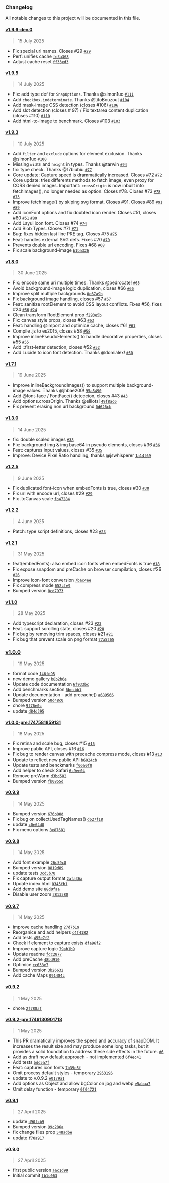 ### Changelog

All notable changes to this project will be documented in this file. 

#### [v1.9.6-dev.0](https://github.com/zumerlab/snapdom/compare/v1.9.5...v1.9.6-dev.0)

> 15 July 2025

- Fix special url names. Closes #29 [`#29`](https://github.com/zumerlab/snapdom/issues/29)
- Perf: unifies cache [`fe3a368`](https://github.com/zumerlab/snapdom/commit/fe3a3680ddef2736fc0176dcbc210fc760149038)
- Adjust cache reset [`ff33ed3`](https://github.com/zumerlab/snapdom/commit/ff33ed374dcc02272225ca0154a84c304e6fc19a)


#### [v1.9.5](https://github.com/zumerlab/snapdom/compare/v1.9.3...v1.9.5)

> 14 July 2025

- Fix: add type def for `SnapOptions`. Thanks @simon1uo  [`#111`](https://github.com/zumerlab/snapdom/pull/111)
- Add `checkbox.indeterminate`. Thanks @titoBouzout [`#104`](https://github.com/zumerlab/snapdom/pull/104)
- Add mask-image CSS detection (closes #106) [`#106`](https://github.com/zumerlab/snapdom/issues/106)
- Add slot detection (closes # 97) / Fix textarea content duplication (closes #110) [`#110`](https://github.com/zumerlab/snapdom/issues/110)
- Add html-to-image to benchmark. Closes #103 [`#103`](https://github.com/zumerlab/snapdom/issues/103)


#### [v1.9.3](https://github.com/zumerlab/snapdom/compare/v1.8.0...v1.9.3)

> 10 July 2025

- Add `filter` and `exclude` options for element exclusion. Thanks @simon1uo  [`#100`](https://github.com/zumerlab/snapdom/pull/100)
- Missing `width` and `height` in types. Thanks @tarwin [`#94`](https://github.com/zumerlab/snapdom/pull/94)
- fix: type check. Thanks @17biubiu [`#77`](https://github.com/zumerlab/snapdom/pull/77)
- Core update: Capture speed is drammatically increased. Closes #72 [`#72`](https://github.com/zumerlab/snapdom/issues/72)
- Core update: tries differents methods to fetch image, even proxy for CORS denied images. Important: `crossOrigin` is now inbuilt into fetchImages(), no longer needed as option. Closes #78. Closes #73 [`#78`](https://github.com/zumerlab/snapdom/issues/78) [`#73`](https://github.com/zumerlab/snapdom/issues/73)
- Improve fetchImage() by skiping svg format. Closes #91. Closes #89 [`#91`](https://github.com/zumerlab/snapdom/issues/91) [`#89`](https://github.com/zumerlab/snapdom/issues/89)
- Add iconFont options and fix doubled icon render. Closes #51, closes #80 [`#51`](https://github.com/zumerlab/snapdom/issues/51) [`#80`](https://github.com/zumerlab/snapdom/issues/80)
- Add Layui icon font. Closes #74 [`#74`](https://github.com/zumerlab/snapdom/issues/74)
- Add Blob Types. Closes #71 [`#71`](https://github.com/zumerlab/snapdom/issues/71)
- Bug: fixes hidden last line PRE tag. Closes #75 [`#75`](https://github.com/zumerlab/snapdom/issues/75)
- Feat: handles external SVG defs. Fixes #70 [`#70`](https://github.com/zumerlab/snapdom/issues/70)
- Prevents double url encoding. Fixes #68 [`#68`](https://github.com/zumerlab/snapdom/issues/68)
- Fix scale background-image [`b1ba326`](https://github.com/zumerlab/snapdom/commit/b1ba326a3a3708a8b2958f2588354bdfa8762cc9)

#### [v1.8.0](https://github.com/zumerlab/snapdom/compare/v1.7.1...v1.8.0)

> 30 June 2025

- Fix: encode same uri multiple times.  Thanks @pedrocate! [`#65`](https://github.com/zumerlab/snapdom/pull/65)
- Avoid background-image logic duplication, closes #66 [`#66`](https://github.com/zumerlab/snapdom/issues/66)
- Improve split multiple backgrounds [`0e67a9b`](https://github.com/zumerlab/snapdom/commit/0e67a9b72fb1ea7ea4a625d5f6dc2eb40438d7cd)
- Fix background image handling, closes #57 [`#57`](https://github.com/zumerlab/snapdom/issues/57)
- Feat: sanitize rootElement to avoid CSS layout conflicts. Fixes #56, fixes #24 [`#56`](https://github.com/zumerlab/snapdom/issues/56) [`#24`](https://github.com/zumerlab/snapdom/issues/24)
- Clean transform RootElement prop [`f293e5b`](https://github.com/zumerlab/snapdom/commit/f293e5be0e3ca6a97d43467976d80175d988916d)
- Fix: canvas style props, closes #63 [`#63`](https://github.com/zumerlab/snapdom/issues/63)
- Feat: handling @import and optimice cache, closes #61 [`#61`](https://github.com/zumerlab/snapdom/issues/61)
- Compile .js to es2015, closes #58 [`#58`](https://github.com/zumerlab/snapdom/issues/58)
- Improve inlinePseudoElements() to handle decorative properties, closes #55 [`#55`](https://github.com/zumerlab/snapdom/issues/55)
- Add ::first-letter detection, closes #52 [`#52`](https://github.com/zumerlab/snapdom/issues/52)
- Add Lucide to icon font detection. Thanks @domialex! [`#50`](https://github.com/zumerlab/snapdom/pull/50)


#### [v1.7.1](https://github.com/zumerlab/snapdom/compare/v1.3.0...v1.7.1)

> 19 June 2025

- Improve inlineBackgroundImages() to support multiple background-image values. Thanks @jhbae200!  [`95a5490`](https://github.com/zumerlab/snapdom/commit/95a5490f2de5a139f39c0286111eb4e84990fd00)
- Add @font-face / FontFace() deteccion, closes #43 [`#43`](https://github.com/zumerlab/snapdom/issues/43)
- Add options.crossOrigin.  Thanks @elliots! [`49f8ac6`](https://github.com/zumerlab/snapdom/commit/49f8ac6524e3f54e67505d048a4ad34c529ab6c9)
- Fix prevent erasing non url background [`0d626cb`](https://github.com/zumerlab/snapdom/commit/0d626cb32b8958afd7e7fd6f96d5a71c6795113b)


#### [v1.3.0](https://github.com/zumerlab/snapdom/compare/v1.2.5...v1.3.0)

> 14 June 2025

- fix: double scaled images [`#38`](https://github.com/zumerlab/snapdom/pull/38)
- Fix: background img &  img base64 in pseudo elements, closes #36 [`#36`](https://github.com/zumerlab/snapdom/issues/36)
- Feat: captures input values, closes #35 [`#35`](https://github.com/zumerlab/snapdom/issues/35)
- Improve: Device Pixel Ratio handling, thanks @jswhisperer [`1a14f69`](https://github.com/zumerlab/snapdom/commit/1a14f69d340e935126b5388febe5d711c4b94e14)


#### [v1.2.5](https://github.com/zumerlab/snapdom/compare/v1.2.2...v1.2.5)

> 9 June 2025

- Fix duplicated font-icon when embedFonts is true, closes #30 [`#30`](https://github.com/zumerlab/snapdom/issues/30)
- Fix url with encode url, closes #29 [`#29`](https://github.com/zumerlab/snapdom/issues/29)
- Fix .toCanvas scale [`fb47284`](https://github.com/zumerlab/snapdom/commit/fb4728463a65620bd4f4f8f50cd8b2263ba7bbe7)


#### [v1.2.2](https://github.com/zumerlab/snapdom/compare/v1.2.1...v1.2.2)

> 4 June 2025

- Patch: type script definitions, closes #23 [`#23`](https://github.com/zumerlab/snapdom/issues/23)

#### [v1.2.1](https://github.com/zumerlab/snapdom/compare/v1.1.0...v1.2.1)

> 31 May 2025

- feat(embedFonts): also embed icon fonts when embedFonts is true [`#18`](https://github.com/zumerlab/snapdom/issues/18)
- Fix expose snapdom and preCache on browser compilation, closes #26 [`#26`](https://github.com/zumerlab/snapdom/issues/26)
- Improve icon-font conversion [`7bac4ee`](https://github.com/zumerlab/snapdom/commit/7bac4ee3b152d6364c218aaa6d2bed4ad9997943)
- Fix compress mode [`652cfe9`](https://github.com/zumerlab/snapdom/commit/652cfe9a8947029e31db6b089829fe8da87c0b42)
- Bumped version [`0cd7973`](https://github.com/zumerlab/snapdom/commit/0cd797320b92310d86df0ce6296706d1f7f0ad5d)


#### [v1.1.0](https://github.com/zumerlab/snapdom/compare/v1.0.0...v1.1.0)

> 28 May 2025

- Add typescript declaration, closes #23 [`#23`](https://github.com/zumerlab/snapdom/issues/23)
- Feat. support scrolling state, closes #20 [`#20`](https://github.com/zumerlab/snapdom/issues/20)
- Fix bug by removing trim spaces, closes #21 [`#21`](https://github.com/zumerlab/snapdom/issues/21)
- Fix bug that prevent scale on png format [`77a5265`](https://github.com/zumerlab/snapdom/commit/77a52651bd0ea8ccb451f199bd3d8f9e2478bf84)

### [v1.0.0](https://github.com/zumerlab/snapdom/compare/v1.0.0-pre.1747581859131...v1.0.0)

> 19 May 2025

- format code [`146fd95`](https://github.com/zumerlab/snapdom/commit/146fd95ec93d6b842acb28272aad43f787dc954a)
- new demo gallery [`b8b2b6e`](https://github.com/zumerlab/snapdom/commit/b8b2b6eb4373999af5e67fc87418d6c6ab96199f)
- Update code documentation [`6f933bc`](https://github.com/zumerlab/snapdom/commit/6f933bca3f1e9a9054f2e0e63807dfd52dda6270)
- Add benchmarks section [`6becbb1`](https://github.com/zumerlab/snapdom/commit/6becbb12014d3cf33ec49264ca088486f08a5ce1)
- Update documentation - add precache() [`a689566`](https://github.com/zumerlab/snapdom/commit/a6895665858f9eb574b0195dc918cef680c1651b)
- Bumped version [`50d48c0`](https://github.com/zumerlab/snapdom/commit/50d48c05458e971a16375ca89da08eedad049e0c)
- chore [`9f76e0c`](https://github.com/zumerlab/snapdom/commit/9f76e0cb1e7761604693588092ac8b1796cc892e)
- update [`d84d395`](https://github.com/zumerlab/snapdom/commit/d84d39599abbd8fbd31727ff3a6650278ec0e28c)

#### [v1.0.0-pre.1747581859131](https://github.com/zumerlab/snapdom/compare/v0.9.9...v1.0.0-pre.1747581859131)

> 18 May 2025

- Fix retina and scale bug, closes #15 [`#15`](https://github.com/zumerlab/snapdom/issues/15)
- Improve public API, closes #16 [`#16`](https://github.com/zumerlab/snapdom/issues/16)
- Fix bug to render canvas with precache compress mode, closes #13 [`#13`](https://github.com/zumerlab/snapdom/issues/13)
- Update to reflect new public API [`b6024cb`](https://github.com/zumerlab/snapdom/commit/b6024cb800b848103411d4e8f4be9a7ffdb84f48)
- Update tests and benckmarks [`f06a0f8`](https://github.com/zumerlab/snapdom/commit/f06a0f835e42036a19761152cf5bf941b53d2f27)
- Add helper to check Safari [`6c9ee04`](https://github.com/zumerlab/snapdom/commit/6c9ee0484c598dd56d52e62f3de37499024ad5e5)
- Remove preWarm [`d3bd582`](https://github.com/zumerlab/snapdom/commit/d3bd582c144775617fc6221c4504466eb4cd6bef)
- Bumped version [`fb0855d`](https://github.com/zumerlab/snapdom/commit/fb0855d55eafdbcae79f537b7e1a51e2cd4d1dfc)

#### [v0.9.9](https://github.com/zumerlab/snapdom/compare/v0.9.8...v0.9.9)

> 14 May 2025

- Bumped version [`676b00d`](https://github.com/zumerlab/snapdom/commit/676b00d71b5b51ea3a90c1aa95776a9b226378a3)
- Fix bug on collectUsedTagNames() [`d627f18`](https://github.com/zumerlab/snapdom/commit/d627f18b6c0512545ab695bfae660cac8f64a9f0)
- update [`c0e64d0`](https://github.com/zumerlab/snapdom/commit/c0e64d00905898660db68f054f5f5598c3fb9581)
- Fix menu options [`8e87681`](https://github.com/zumerlab/snapdom/commit/8e876810c721fa0306c0f7d1b427ba6b111f8afe)

#### [v0.9.8](https://github.com/zumerlab/snapdom/compare/v0.9.7...v0.9.8)

> 14 May 2025

- Add font example [`26c59c8`](https://github.com/zumerlab/snapdom/commit/26c59c864aeaae80b54c22ace32e96396cb9eae6)
- Bumped version [`0819d89`](https://github.com/zumerlab/snapdom/commit/0819d89bc52af1417e31b54e695af8491b709969)
- update tests [`3cd5b70`](https://github.com/zumerlab/snapdom/commit/3cd5b70427613d7d595dd15736cb545db6411d88)
- Fix capture output format [`2afa36a`](https://github.com/zumerlab/snapdom/commit/2afa36a1c41ff798ded5b7f8ecef1632e08ab716)
- Update index.html [`0345fb1`](https://github.com/zumerlab/snapdom/commit/0345fb1f177297db0e17141c5737f9b3b510e6ca)
- Add demo site [`88d0faa`](https://github.com/zumerlab/snapdom/commit/88d0faa1b27db0d305e8b78c7280c8a5e83384a5)
- Disable user zoom [`3813580`](https://github.com/zumerlab/snapdom/commit/381358028159c51b9ed0da11e25928da490170fb)

#### [v0.9.7](https://github.com/zumerlab/snapdom/compare/v0.9.2...v0.9.7)

> 14 May 2025

- improve cache handling [`27d7b19`](https://github.com/zumerlab/snapdom/commit/27d7b19cfafeed83f4b30a824638ee7edd63e10b)
- Reorganice and add helpers [`c4f4182`](https://github.com/zumerlab/snapdom/commit/c4f4182a3e9ce636a2a263a05d75e64b33b25d7b)
- Add tests [`455e7f2`](https://github.com/zumerlab/snapdom/commit/455e7f20e8a72f6a646a7d1e900f41fb22a18666)
- Check if element to capture exists [`dfa96f2`](https://github.com/zumerlab/snapdom/commit/dfa96f2f720238fdff5df6e24b4572691ad6198f)
- Improve capture logic [`79ab1b9`](https://github.com/zumerlab/snapdom/commit/79ab1b9e165dd08a34338fe0d837b0330be48539)
- Update readme [`fdc2877`](https://github.com/zumerlab/snapdom/commit/fdc2877fd9e6fb73bc5d7bc9cf1f4a405f088be0)
- Add preCache [`48bd910`](https://github.com/zumerlab/snapdom/commit/48bd910743a638ae8ce35ab7d617ad05a75d29a2)
- Optimice [`cc638e7`](https://github.com/zumerlab/snapdom/commit/cc638e7f0f2e63a24eeee65ab4d87755e7207dec)
- Bumped version [`3b26632`](https://github.com/zumerlab/snapdom/commit/3b266324c747c4bc139b99e4978493df79a5555c)
- Add cache Maps [`091484c`](https://github.com/zumerlab/snapdom/commit/091484c00941822684afc9148a59cb23e4b34627)



#### [v0.9.2](https://github.com/zumerlab/snapdom/compare/v0.9.2-pre.1746130901718...v0.9.2)

> 1 May 2025

- chore [`2f788af`](https://github.com/zumerlab/snapdom/commit/2f788afd3b25ae6391af6a41086e0b5c3595a701)

#### [v0.9.2-pre.1746130901718](https://github.com/zumerlab/snapdom/compare/v0.9.1...v0.9.2-pre.1746130901718)

> 1 May 2025

- This PR dramatically improves the speed and accuracy of snapDOM. It increases the result size and may produce some long tasks, but it provides a solid foundation to address these side effects in the future. [`#6`](https://github.com/zumerlab/snapdom/pull/6)
- Add as draft new default approach - not implemented [`6f4ec41`](https://github.com/zumerlab/snapdom/commit/6f4ec41c7146525c9db5cfce103e131bb3f19616)
- Add tests [`bdd5a7f`](https://github.com/zumerlab/snapdom/commit/bdd5a7f491561966cd04bf72ca74185dc8e5a766)
- Feat: captures icon fonts [`7b39e5f`](https://github.com/zumerlab/snapdom/commit/7b39e5fb964bc023f6d6fad555b357de5ab113f0)
- Omit process default styles - temporary [`2953196`](https://github.com/zumerlab/snapdom/commit/2953196e00aa6bf9d026df95089d3fc81812f24d)
- update to v.0.9.2 [`e0179a1`](https://github.com/zumerlab/snapdom/commit/e0179a160e361a1e7d58ee5e83747f385cacb887)
- Add options as Object and allow bgColor on jpg and webp [`e5abaa7`](https://github.com/zumerlab/snapdom/commit/e5abaa72de77f75ebe6901935c5f539cda253db2)
- Omit delay function - temporary [`0f04721`](https://github.com/zumerlab/snapdom/commit/0f04721c458ba921694ee38117b8e0b8231a8c1a)

#### [v0.9.1](https://github.com/zumerlab/snapdom/compare/v0.9.0...v0.9.1)

> 27 April 2025

- update [`d90fcb9`](https://github.com/zumerlab/snapdom/commit/d90fcb97bdeb75a2adaaa14b25bd6ebced4a70e2)
- Bumped version [`99c286a`](https://github.com/zumerlab/snapdom/commit/99c286a8883ede66ff93aa96a62d008411e4ded0)
- fix change files prop [`548adbe`](https://github.com/zumerlab/snapdom/commit/548adbe9490b0ed4fd7e9fb77e7d6e69a6dc28c9)
- update [`f70a917`](https://github.com/zumerlab/snapdom/commit/f70a9173c7b11d659e6bf80c6ef60b9f71e652b7)

#### v0.9.0

> 27 April 2025

- first public version [`aac1d99`](https://github.com/zumerlab/snapdom/commit/aac1d997836362dd008d6372173c9dd84a76197f)
- Initial commit [`fb1c063`](https://github.com/zumerlab/snapdom/commit/fb1c06307b4b822bb898477beca46f88109ac196)